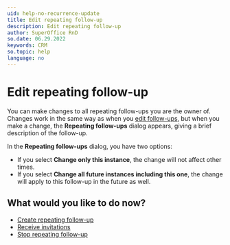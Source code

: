 ```yaml
---
uid: help-no-recurrence-update
title: Edit repeating follow-up
description: Edit repeating follow-up
author: SuperOffice RnD
so.date: 06.29.2022
keywords: CRM
so.topic: help
language: no
---
```


# Edit repeating follow-up

You can make changes to all repeating follow-ups you are the owner of. Changes work in the same way as when you [edit follow-ups][2], but when you make a change, the **Repeating follow-ups** dialog appears, giving a brief description of the follow-up.

In the **Repeating follow-ups** dialog, you have two options:

* If you select **Change only this instance**, the change will not affect other times.
* If you select **Change all future instances including this one**, the change will apply to this follow-up in the future as well.

## What would you like to do now?

* [Create repeating follow-up][3]
* [Receive invitations][4]
* [Stop repeating follow-up][5]

<!-- Referenced links -->
[2]: ../edit-follow-up.md
[3]: create.md
[4]: ../invitation/receive.md
[5]: stop.md

<!-- Referenced images -->

